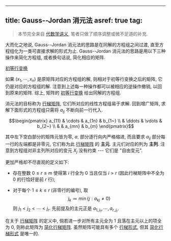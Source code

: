 
---
title: Gauss--Jordan 消元法
asref: true
tag: [](/math/index.md)
---

> 本节完全来自 [代数学讲义](/bib/lectures-on-algebra.md), 笔者只做了顺序调整或微不足道的补充. 

大而化之地说, Gauss--Jordan 消元法的思路是在同解的方程组之间过渡, 直至方程组化为一类可直接求解的形式为止. Gauss--Jordan 消元法的思路是用以下三种操作来简化方程组, 或者换句话说, 简化相应的矩阵.

[初等行变换](/math/gauss-jordan-0001.md#:embed)

如果
$\left( x_{1},\cdots,x_{n} \right)$ 是原矩阵对应的方程组的解,
则相对于初等行变换之后的矩阵, 它仍是对应的方程组的解.
注意到上述每一种操作都可以被相应的逆操作撤销, 以回到原来的矩阵. 综上, 矩阵的 [初等行变换](/math/gauss-jordan-0001.md) 给出同解的方程组.

消元法的目标称为 [行梯矩阵](/math/row-echelon-form.md), 它们所对应的线性方程组易于求解. 回到增广矩阵, 求解下面形式的方程组只需将 $a_{ij}$ 不断向前一行代入.

$$\begin{pmatrix}
a_{11} & \cdots & a_{1n} & b_{1~} \\
       & \ddots & \vdots & b_{2~} \\
       &        & a_{mn} & b_{m}
\end{pmatrix}$$

其中左下空白部分的矩阵元皆为零, $a_\square$ 部分逐行向内严格缩进, 而且要求 $a_{ij}$ 部分每一行的左端都是非零元, 它们称为此 [行梯矩阵](/math/row-echelon-form.md) 的 **主元**. 主元们对应的列为 **主列**. 注意到方程组对非主列所对应的变元 $X_{j}$ 没有约束 --- 它们是 "自由变元".

更加严格却不尽直观的定义如下:

- 存在整数 $0 \leq r \leq m$ 使得第 $i$ 行全为 $0$ 当且仅当 $i > r$ (因此行梯矩阵中不全为 $0$ 的行恰好是前 $r$ 行);

- 对于每个 $1 \leq k \leq r$ (非零行的编号), 取 $$j_{k} ≔ \min\left\{ j:a_{kj} \neq 0 \right\}$$ 则 $j_{1} < j_{2} < \cdots < j_{r}$. 先前提及的主元正是 $a_{1,j_{1}},\cdots,a_{r,j_{r}}$.

在关于 [行梯矩阵](/math/row-echelon-form.md) 的定义中, 倘若进一步对所有主元全为 $1$ 且落在主元以上的项全为 $0$, 则称此矩阵为 [简化行梯矩阵](/math/reduced-row-echelon-form.md). 虽然矩阵可能具有多个 [行梯形式](/math/row-echelon-form.md), 但其 [简化行梯形式](/math/reduced-row-echelon-form.md) 是唯一的. 
